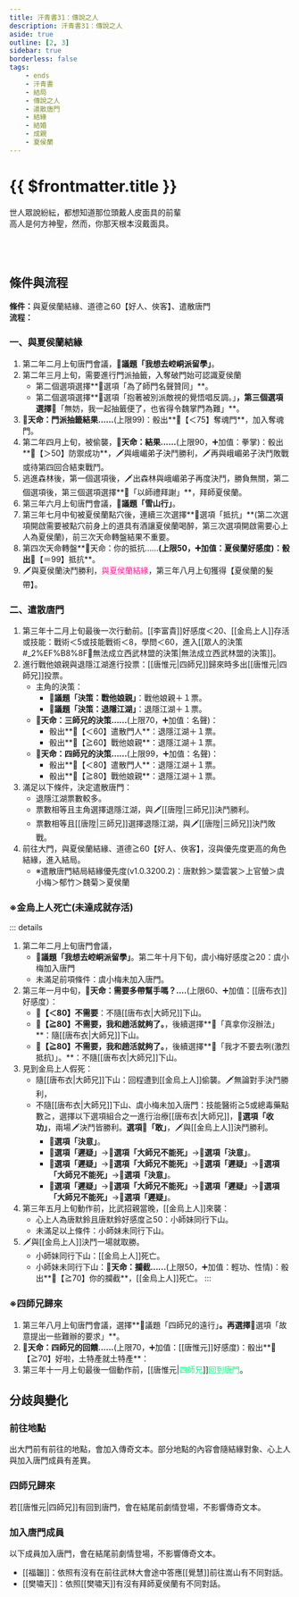 ```yaml
---
title: 汗青書31：傳說之人
description: 汗青書31：傳說之人
aside: true
outline: [2, 3]
sidebar: true
borderless: false
tags:
    - ends
    - 汗青書
    - 結局
    - 傳說之人
    - 遣散唐門
    - 結緣
    - 結婚
    - 成親
    - 夏侯蘭
---
```


# {{ $frontmatter.title }}

<EndBackground no=31 title="傳說之人">
世人眾說紛紜，都想知道那位頭戴人皮面具的前輩<br>
高人是何方神聖，然而，你那天根本沒戴面具。<br>
<br>
<br>
<br>
<!-- 此處因排版, 放入部分空行, 無理由請勿移除 -->
</EndBackground>

## 條件與流程

<strong>條件：</strong>與<Girl5Icon>夏侯蘭</Girl5Icon>結緣、道德≧60【好人、俠客】、遣散唐門<br>
**流程：**<br>
### 一、與夏侯蘭結緣
1. 第二年二月上旬唐門會議，**📜議題「我想去崆峒派留學」**。
2. 第二年三月上旬，需要進行門派抽籤，入奪破門始可認識<Girl5Icon>夏侯蘭</Girl5Icon>
   + 第二個選項選擇**📖選項「為了師門名聲贊同」**。
   + 第二個選項選擇**📖選項「抱著被別派敵視的覺悟唱反調。」**，第三個選項選擇**📖「無妨，我一起抽籤便了，也省得令魏掌門為難」**。
3. **🎲天命：門派抽籤結果......**(上限99)：骰出**🧾【＜75】奪魂門**，加入奪魂門。
4. 第二年四月上旬，被偷襲，**🎲天命：結果......**(上限90，➕加值：拳掌)：骰出**🧾【＞50】防禦成功**，🗡️與峨嵋弟子決鬥勝利，🗡️再與峨嵋弟子決鬥敗戰或待第四回合結束戰鬥。
5. 逃進森林後，第一個選項後，🗡️出森林與峨嵋弟子再度決鬥，勝負無關，第二個選項後，第三個選項選擇**📖「以師禮拜謝」**，拜師<Girl5Icon>夏侯蘭</Girl5Icon>。
6. 第三年六月上旬唐門會議，**📜議題「雪山行」**。
7. 第三年七月中旬被<Girl5Icon>夏侯蘭</Girl5Icon>點穴後，連續三次選擇**📖選項「抵抗」**(第二次選項開啟需要被點穴前身上的道具有酒讓<Girl5Icon>夏侯蘭</Girl5Icon>喝醉，第三次選項開啟需要心上人為<Girl5Icon>夏侯蘭</Girl5Icon>)，前三次天命轉盤結果不重要。
8. 第四次天命轉盤**🎲天命：你的抵抗......**(上限50，➕加值：<Girl5Icon>夏侯蘭</Girl5Icon>好感度)：骰出**🧾【＝99】抵抗**。
9. 🗡️與<Girl5Icon>夏侯蘭</Girl5Icon>決鬥勝利，<span style='color: #FF1493;'>與<Girl5Icon>夏侯蘭</Girl5Icon>結緣</span>，第三年八月上旬獲得【夏侯蘭的髮帶】。

### 二、遣散唐門
1. 第三年十二月上旬最後一次行動前。[[李富貴]]好感度＜20、[[金烏上人]]存活或技能：戰術＜5或技能戰術＜8，學問＜60，進入[[眾人的決策#_2%EF%B8%8F⃣無法成立西武林盟的決策|無法成立西武林盟的決策]]。
2. 進行戰他娘親與退隱江湖進行投票：[[唐惟元|四師兄]]歸來時多出[[唐惟元|四師兄]]投票。
   + 主角的決策：
     + **📜議題「決策：戰他娘親」**：戰他娘親＋１票。
     + **📜議題「決策：退隱江湖」**：退隱江湖＋１票。
   + **🎲天命：三師兄的決策......**(上限70，➕加值：名聲)：
     + 骰出**🧾【＜60】遣散門人**：退隱江湖＋１票。
     + 骰出**🧾【≧60】戰他娘親**：退隱江湖＋１票。
   + **🎲天命：四師兄的決策......**(上限99，➕加值：名聲)：
     + 骰出**🧾【＜80】遣散門人**：退隱江湖＋１票。
     + 骰出**🧾【≧80】戰他娘親**：退隱江湖＋１票。
4. 滿足以下條件，決定遣散唐門：
   + 退隱江湖票數較多。
   + 票數相等且主角選擇退隱江湖，與🗡️[[唐陞|三師兄]]決鬥勝利。
   + 票數相等且[[唐陞|三師兄]]選擇退隱江湖，與🗡️[[唐陞|三師兄]]決鬥敗戰。
5. 前往大門，與<Girl5Icon>夏侯蘭</Girl5Icon>結緣、道德≧60【好人、俠客】，沒與優先度更高的角色結緣，進入結局。
   + ※遣散唐門結局結緣優先度(v1.0.3200.2)：<Girl0Icon>唐默鈴</Girl0Icon>＞<Girl2Icon>葉雲裳</Girl2Icon>＞<Girl4Icon>上官螢</Girl4Icon>＞<Girl3Icon>虞小梅</Girl3Icon>＞<Girl6Icon>郁竹</Girl6Icon>＞<Girl7Icon>魏菊</Girl7Icon>＞<Girl5Icon>夏侯蘭</Girl5Icon>

### ※金烏上人死亡(未達成就存活)
::: details
1. 第二年二月上旬唐門會議，
   + **📜議題「我想去崆峒派留學」**。第二年十月下旬，<Girl3Icon>虞小梅</Girl3Icon>好感度≧20：<Girl3Icon>虞小梅</Girl3Icon>加入唐門
   + 未滿足前項條件：<Girl3Icon>虞小梅</Girl3Icon>未加入唐門。
2. 第三年一月中旬，**🎲天命：需要多帶幫手嗎？....**(上限60、➕加值：[[唐布衣]]好感度）：
   + **🧾【＜80】不需要**：不隨[[唐布衣|大師兄]]下山。
   + **🧾【≧80】不需要，我和趙活就夠了。**，後續選擇**📖「真拿你沒辦法」**：隨[[唐布衣|大師兄]]下山。
   + **🧾【≧80】不需要，我和趙活就夠了。**，後續選擇**📖「我才不要去咧(激烈抵抗)」。**：不隨[[唐布衣|大師兄]]下山。
3. 見到金烏上人假死：
   + 隨[[唐布衣|大師兄]]下山：回程遭到[[金烏上人]]偷襲。🗡️無論對手決鬥勝利，
   + 不隨[[唐布衣|大師兄]]下山、<Girl3Icon>虞小梅</Girl3Icon>未加入唐門：技能醫術≧5或總毒藥點數≧，選擇以下選項組合之一進行治療[[唐布衣|大師兄]]，**📖選項「收功」**，兩場🗡️決鬥皆勝利。**選項📖「敢」**，🗡️與[[金烏上人]]決鬥勝利。
     + **📖選項「決意」**。
     + **📖選項「遲疑」**→**📖選項「大師兄不能死」**→**📖選項「決意」**。
     + **📖選項「遲疑」**→**📖選項「大師兄不能死」**→**📖選項「遲疑」**→**📖選項「大師兄不能死」**→**📖選項「決意」**。
     + **📖選項「遲疑」**→**📖選項「大師兄不能死」**→**📖選項「遲疑」**→**📖選項「大師兄不能死」**→**📖選項「遲疑」**。
4. 第三年五月上旬動作前，比武招親當晚，[[金烏上人]]來襲：
   + 心上人為<Girl0Icon>唐默鈴</Girl0Icon>且<Girl0Icon>唐默鈴</Girl0Icon>好感度≧50：<Girl0Icon>小師妹</Girl0Icon>同行下山。
   + 未滿足以上條件：<Girl0Icon>小師妹</Girl0Icon>未同行下山。
5. 🗡️與[[金烏上人]]決鬥一場就取勝。
   + <Girl0Icon>小師妹</Girl0Icon>同行下山：[[金烏上人]]死亡。
   + <Girl0Icon>小師妹</Girl0Icon>未同行下山：**🎲天命：攔截......**(上限50，➕加值：輕功、性情)：骰出**🧾【≧70】你的攔截**，[[金烏上人]]死亡。
::: 

### ※四師兄歸來
1. 第三年八月上旬唐門會議，選擇**📜議題「四師兄的遠行」**。再選擇**📖選項「故意提出一些難辦的要求」**。
2. **🎲天命：四師兄的回饋......**(上限70，➕加值：[[唐惟元]]好感度)：骰出**🧾【≧70】好啦，土特產就土特產**：
3. 第三年十一月上旬最後一個動作前，[[唐惟元|<span style='color: #00FF7F;'>四師兄</span>]]<span style='color: #00FF7F;'>回到唐門</span>。

## 分歧與變化

### 前往地點
出大門前有前往的地點，會加入傳奇文本。部分地點的內容會隨結緣對象、心上人與加入唐門成員有差異。

### 四師兄歸來
若[[唐惟元|四師兄]]有回到唐門，會在結尾前劇情登場，不影響傳奇文本。

### 加入唐門成員
以下成員加入唐門，會在結尾前劇情登場，不影響傳奇文本。
+ [[福韞]]：依照有沒有在前往武林大會途中答應[[覺慧]]前往嵩山有不同對話。
+ [[樊嘯天]]：依照[[樊嘯天]]有沒有拜師<Girl5Icon>夏侯蘭</Girl5Icon>有不同對話。

